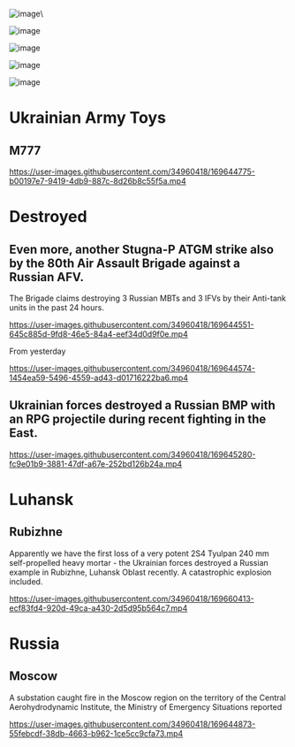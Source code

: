 ![image](https://user-images.githubusercontent.com/34960418/169645172-2c8d36d6-3529-4624-8c6a-29ef34ae32f2.png)\

![image](https://user-images.githubusercontent.com/34960418/169645080-1cb52fd6-6b82-4642-85cc-3bf7c1900bf0.png)

![image](https://user-images.githubusercontent.com/34960418/169645084-4f38122b-ef3f-4d27-aea1-d88e675be201.png)

![image](https://user-images.githubusercontent.com/34960418/169645090-4b44d027-6b4b-40a5-b42f-8bc72ff59140.png)

![image](https://user-images.githubusercontent.com/34960418/169645095-73a2d1f5-804c-4d60-9eab-11bc7bba02c2.png)


# Ukrainian Army Toys

## M777

https://user-images.githubusercontent.com/34960418/169644775-b00197e7-9419-4db9-887c-8d26b8c55f5a.mp4


# Destroyed

## Even more, another Stugna-P ATGM strike also by the 80th Air Assault Brigade against a Russian AFV.

The Brigade claims destroying 3 Russian MBTs and 3 IFVs by their Anti-tank units in the past 24 hours.

https://user-images.githubusercontent.com/34960418/169644551-645c885d-9fd8-46e5-84a4-eef34d0d9f0e.mp4


From yesterday

https://user-images.githubusercontent.com/34960418/169644574-1454ea59-5496-4559-ad43-d01716222ba6.mp4


## Ukrainian forces destroyed a Russian BMP with an RPG projectile during recent fighting in the East.

https://user-images.githubusercontent.com/34960418/169645280-fc9e01b9-3881-47df-a67e-252bd126b24a.mp4


# Luhansk

## Rubizhne

Apparently we have the first loss of a very potent 2S4 Tyulpan 240 mm self-propelled heavy mortar - the Ukrainian forces destroyed a Russian example in Rubizhne, Luhansk Oblast recently. A catastrophic explosion included.

https://user-images.githubusercontent.com/34960418/169660413-ecf83fd4-920d-49ca-a430-2d5d95b564c7.mp4




# Russia

## Moscow 

A substation caught fire in the Moscow region on the territory of the Central Aerohydrodynamic Institute, the Ministry of Emergency Situations reported

https://user-images.githubusercontent.com/34960418/169644873-55febcdf-38db-4663-b962-1ce5cc9cfa73.mp4

